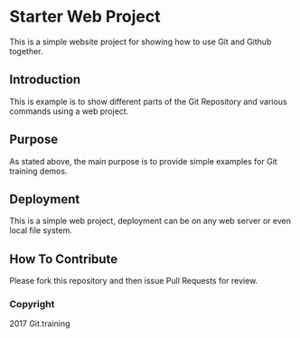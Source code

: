 # Starter Web Project

This is a simple website project for showing how to use
Git and Github together. 

## Introduction

This is example is to show different parts
of the Git Repository and various commands
using a web project.

## Purpose

As stated above, the main purpose is to provide simple
examples for Git training demos.

## Deployment

This is a simple web project, deployment can be on any 
web server or even local file system.

## How To Contribute

Please fork this repository and then issue Pull Requests for
review.

### Copyright

2017 Git.training